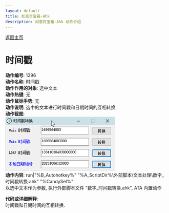 ```yaml
---
layout: default
title: 如意百宝箱-Ahk
description: 如意百宝箱-Ahk 动作介绍
---
```

<link rel="stylesheet" href="../Actions/css/atom-one-light.min.css">
<script src="../Actions/js/highlight.min.js"></script>
<script>hljs.highlightAll();</script>

[返回主页](../index.md)

# [](#header-2) 时间戳

**动作编号**: 1296  
**动作名称**: 时间戳  
**动作作用的对象**: 选中文本  
**动作热键**: 无  
**动作鼠标手势**: 无  
**动作说明**: 选中的文本进行时间戳和日期时间的互相转换  
**动作截图**:  
  ![时间戳](img1/1296.png)  
**动作内容**: run|"%B_Autohotkey%" "%A_ScriptDir%\外部脚本\文本处理\数字_时间戳转换.ahk" "%CandySel%"  
以选中文本作为参数, 执行外部脚本文件 "数字_时间戳转换.ahk", ATA 内置动作  

**代码或详细解释**:  
时间戳和日期时间的互相转换.  